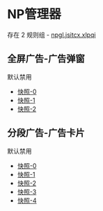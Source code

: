 # NP管理器

存在 2 规则组 - [npgl.jsitcx.xlpqi](/src/apps/npgl.jsitcx.xlpqi.ts)

## 全屏广告-广告弹窗

默认禁用

- [快照-0](https://i.gkd.li/import/12799926)
- [快照-1](https://i.gkd.li/import/12799942)
- [快照-2](https://i.gkd.li/import/12800095)

## 分段广告-广告卡片

默认禁用

- [快照-0](https://i.gkd.li/import/12799977)
- [快照-1](https://i.gkd.li/import/12800107)
- [快照-2](https://i.gkd.li/import/12800034)
- [快照-3](https://i.gkd.li/import/12800162)
- [快照-4](https://i.gkd.li/import/12799995)

